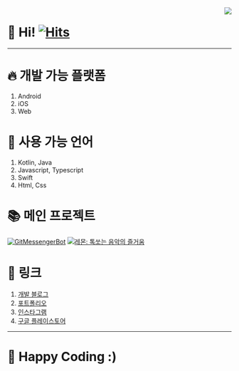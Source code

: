 <img align="right" src="https://github-readme-stats.vercel.app/api?username=jisungbin&show_icons=true&count_private=true&include_all_commits=true" />

# 👋 Hi! [![Hits](https://hits.seeyoufarm.com/api/count/incr/badge.svg?url=https%3A%2F%2Fgithub.com%2Fjisungbin%2Fjisungbin&count_bg=%2396D667&title_bg=%23555555&icon=ghostery.svg&icon_color=%23FFFFFF&title=see+my+profile&edge_flat=false)](https://github.com/jisungbin/fashion-guide)

-----

# 🔥 개발 가능 플랫폼
1. Android
2. iOS
3. Web

# 🔧 사용 가능 언어
1. Kotlin, Java
2. Javascript, Typescript
3. Swift
4. Html, Css

# 📚 메인 프로젝트
[![GitMessengerBot](https://github-readme-stats.vercel.app/api/pin/?username=gitmessengerbot&repo=gitmessengerbot)](https://github.com/gitmessengerbot/gitmessengerbot)
[![레몬: 톡쏘는 음악의 즐거움](https://github-readme-stats.vercel.app/api/pin/?username=lemon-music&repo=lemon-android)](https://github.com/lemon-music/lemon-android)

# 🔗 링크
1. [개발 블로그](https://sungbin.me)
2. [포트폴리오](https://sungb.in)
4. [인스타그램](https://www.instagram.com/sungbin__5304)
5. [구글 플레이스토어](https://play.google.com/store/apps/dev?id=5527691348431041833)

-----

# 🤗 Happy Coding :)

